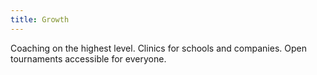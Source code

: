 ```yaml
---
title: Growth
---
```

Coaching on the highest level.
Clinics for schools and companies.
Open tournaments accessible for everyone.